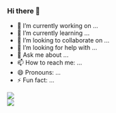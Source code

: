 ### Hi there 👋



- 🔭 I’m currently working on ...
- 🌱 I’m currently learning ...
- 👯 I’m looking to collaborate on ...
- 🤔 I’m looking for help with ...
- 💬 Ask me about ...
- 📫 How to reach me: ...
- 😄 Pronouns: ...
- ⚡ Fun fact: ...
<div>
<img src = "https://media.giphy.com/media/137EaR4vAOCn1S/giphy.gif">
</div>

<div>
<img src = "https://media.giphy.com/media/v1.Y2lkPTc5MGI3NjExYTM2NTQ4YmUzNjZmM2E4MjAzNjhkMTM2MmQ0NWMwMjFjNjMyNzgxZSZjdD1n/4KzpjLvJjJknJ5Xuak/giphy.gif">
</div>
